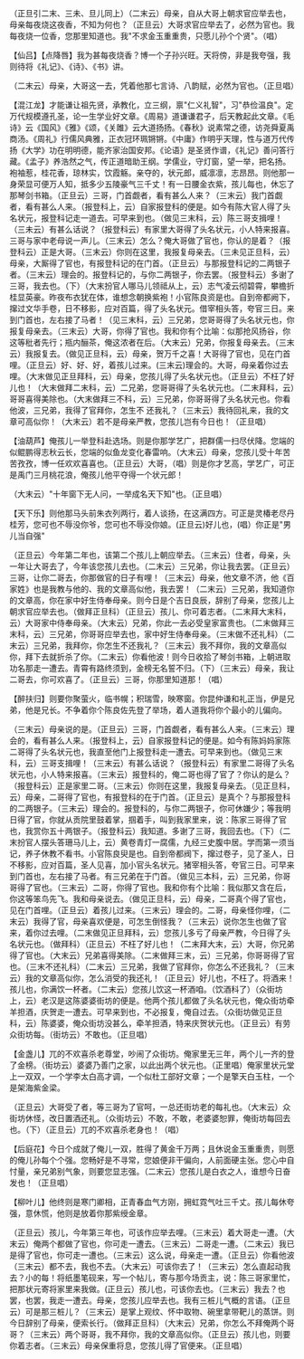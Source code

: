 <!-- { "loadSidebar": true } -->
（正旦引二末、三未、旦儿同上）（二末云）母亲，自从大哥上朝求官应举去也，母亲每夜烧这夜香，不知为何也？（正旦云）大哥求官应举去了，必然为官也。我每夜烧一位香，您那里知道也。我"不求金玉重重贵，只愿儿孙个个贤"。（唱）

【仙吕】【点降唇】我为甚每夜烧香？博一个子孙兴旺。天将傍，非是我夸强，我则待将《礼记》、《诗》、《书》讲。

（二末云）母亲，大哥这一去，凭着他那七言诗、八韵赋，必然为官也。（正旦唱）

【混江龙】才能谦让祖先贤，承教化，立三纲，禀"仁义礼智"，习"恭俭温良"。定万代规模遵孔圣，论一生学业好文章。《周易》道谦谦君子，后天教起此文章。《毛诗》云《国风》《雅》《颂，《关雎》云大道扬扬。《春秋》说素常之德，访尧舜夏禹商汤。《周礼》行儒风典雅，正衣冠环珮锵锵。《中庸》作明乎天理，性与道万代传扬《大学》功在明明德，能齐家治国安邦。《论语》是圣贤作谱，《礼记》善问答行藏。《孟子》养浩然之气，传正道暗助王纲。学儒业，守灯窗，望一举，把名扬。袍袖惹，桂花香，琼林实，饮霞觞。亲夺的，状元郎，威凛凛，志昂昂。则他那一身荣显可便万人知，抵多少五陵豪气三千丈！有一日腰金衣紫，孩儿每也，休忘了那琴剑书箱。（正旦云）三哥，门首觑者，看有甚么人来？（三末云）我门首觑者，看有甚么人来。（报登科上，云）自家报登科的便是。如今有陈大官人得了头名状元，报登科记走一道去。可早来到也。（做见三末科，云）陈三哥支揖哩！（三未云）有甚么话说？（报登科云）有家里大哥得了头名状元，小人特来报喜。三哥与家中老母说一声儿。（三末云）怎么？俺大哥做了官也，你认的是着？（报登科云）正是大哥。（三末云）你则在这里，我报复母亲去。（三未见正旦科，云）母亲，大厮得了官也，有报登科记的在门首。（正旦云）与那报登科记的二两银子者。（三末云）理会的。报登科记的，与你二两银子，你去罢。（报登科云）多谢了三哥，我去也。（下）（大末扮官人哪马儿领祗从上，云）志气凌云彻碧霄，攀檐折桂显英豪。昨夜布衣犹在体，谁想念朝换紫袍！小官陈良资是也。自到帝都阙下，撺过文华手卷，日不移影，应对百篇，得了头名状元。借宰相头答，夸官三日。来到门首也，左右接了马者！（见三末科，云）三兄弟，您哥哥得了头名状元也，你报复母亲去。（三末云）大哥，你得了官也。我和你有个比喻：似那抢风扬谷，你这等秕者先行；瓶内酾茶，俺这浓者在后。（大末云）兄弟，你报复母亲去。（三末云）我报复去。（做见正旦科，云）母亲，贺万千之喜！大哥得了官也，见在门首哩。（正旦云）好、好、好，着孩儿过来。(三末云)理会的。大哥，母亲着你过去哩。（大末做见正旦拜科，云）母亲，您孩儿得了头名状元也。（正旦云）不枉了好儿也！（大末做拜二末科，云）二兄弟，您哥哥得了头名状元也。（二末拜科，云）哥哥喜得美除也。（大末做拜三不科，云）三兄弟，你哥哥得了头名状元也。你看他波，三兄弟，我得了官拜你，怎生不
还我礼？（三末云）我待回礼来，我的文章可高似你！（大末云）若不是母亲严教，您孩儿岂有今日也！（正旦唱）

【油葫芦】俺孩儿一举登科赴选场。则是你那学艺广，把群儒一扫尽伏降。您端的似鲲鹏得志秋云长，您端的似鱼龙变化春雷响。（大末云）母亲，您孩儿受十年苦苦孜孜，博一任欢欢喜喜也。（正旦云）大哥，（唱）则是你才艺高，学艺广，可正是禹门三月桃花浪，俺孩儿他平夺得一个状元郎！

（大末云）"十年窗下无人问，一举成名天下知"也。（正旦唱）

【天下乐】则他那马头前朱衣列两行，着人谈扬，在这满四方。可正是灵椿老尽丹桂芳，您可也不辱没你爷，您可也不辱没你娘。(正旦云)好儿也，(唱）你正是"男儿当自强"

（正旦云）今年第二年也，该第二个孩儿上朝应举去。（三末云）住者，母亲，头一年让大哥去了，今年该您孩儿去也。（二末云）三兄弟，你让我去罢。（正旦云）三哥，让你二哥去，你那做官的日子有哩！（三末云）母亲，他文章不济，他《百家姓》也是我教与他的、我的文章高似他，我去罢！（二末云）三兄弟，我知道你的文章高，你在家中好生侍奉母亲。则今日是个吉日良辰，辞别了母亲，您孩儿上朝求官应举去也。（做拜正旦科）（正旦云）孩儿、你可着志者。（二末拜大末科，云）大哥家中侍奉母亲。（大末云）兄弟，你此一去必受皇家富贵也。（二末做拜三末科，云）三兄弟，你哥哥应举去也，家中好生侍奉母亲。（三末做不还礼科）（二末云）三兄弟，我拜你，你怎生不还我礼？（三末云）我不拜你，我的文章高似你，拜下去就折杀了你。（二末云）你看他波！则今日收拾了琴剑书箱，上朝进取功名那走一遭去。青霄有路终须到，金榜无名誓不归。（下）（三末云）母亲，我让二哥去，你可欢喜了。（正旦云）三哥，你那里知道那！（唱）

【醉扶归】则要你聚萤火，临书幌；积瑞雪，映寒窗。你昆仲谦和礼正当，伊是兄弟，他是兄长。不争着你个陈良佐先登了举场，着人道我将你个最小的儿偏向。

（三末云）母亲说的是。（正旦云）三哥，门首觑者，看有甚么人来。（三末云）理会的，看有甚么人来。（报登科上，云）自家报登科记的便是。如今有陈妈妈家陈二哥得了头名状元也，我直至他门上报登科走一遭去。可早来到也。（做见三末科，云）三哥支揖哩！（三末云）有甚么话说？（报登科云）有家里二哥得了头名状元也，小人特来报喜。（三末云）报登科的，俺二哥也得了官了？你认的是么？（报登科云）正是家里二哥。（三末云）你则在这里，我报复母亲去。（见正旦科，云）母亲，二哥得了官也，有报登科的在于门首。（正旦云）是真个？与那报登科的二两银子。（三末云）理会的。报登科的，与你二两银子，你可休嫌少；等我明日得了官，你就从贡院里鼓着掌，掴着手，叫到我家里来，说：陈家三哥得了官也，我赏你五十两银子。（报登科云）我知道。多谢了三哥，我回去也。（下）（二末扮官人摆头答珊马儿上，云）黄卷青灯一腐儒，九经三史腹中居。学而第一须当记，养子休教不看书。小官陈良臾是也。自到帝都阀下，撺过卷子，见了圣人，日不移影，应对百篇，圣人见喜，加小官头名状元。猪宰相头答，夸官三日。可早来到门首也，左右接了马者。有三兄弟在于门首。（做见三本科，云）三兄弟，你哥哥得了官也。（三末云）二哥，你得了官也。我和你有个比喻：我似那又含在后，你这等笨鸟先飞。我和母亲说去。（做见正旦科，云）母亲，二哥真个得了官也，见在门首哩。（正旦云）着孩儿过来。（三末云）理会的。二哥，母亲怪你哩，（二末云）我得了官，母亲喜欢便是，可怎生倒怪我？（三末云）说你怎生也做了官来，着你过去哩。（二末做见正旦拜科，云）您孩儿多亏了母亲严教，今日得了头名状元也。（做拜科）（正旦云）不枉了好儿也！（二末拜大末，云）大哥，你兄弟得了官也。（大末云）兄弟喜得美除。（二末做拜三末，云）三兄弟，你哥哥得了官也。（三末不还礼科）（二末云）三兄弟，我做了官拜你，你怎么不还我礼？（三末云）我的文章高似你，怎么消受的我还礼！（正旦云）好儿也，不枉了。将酒来！孩儿也，你满饮一杯者。（二末云）您孩儿饮这一杯酒咱。（饮酒科了）（众街坊上，云）老汉是这陈婆婆街坊的便是。他两个孩儿都做了头名状元也，俺众街坊牵羊担酒，庆贺走一遭去。可早来到也，不必报复，俺自过去。（众街坊做见正旦科，云）陈婆婆，俺众街坊没甚么，牵羊担酒，特来庆贺状元也。（正旦云）有劳众街坊每。（街坊云）不敢也。（正旦唱）

【金盏儿】兀的不欢喜杀老尊堂，吵闹了众街坊。俺家里无三年，两个儿一齐的登了金榜。（街坊云）婆婆乃善门之家，以此出两个状元也。（正里唱）俺家里状元堂上一双双，一个学李太白高才调，一个似杜工部好文章；一个是擎天白玉柱，一个是架海紫金梁。

（正旦云）大哥受了者，等三哥为了官呵，一总还街坊老的每礼也。（大末云）众街坊休怪，改日置酒还礼。（众街坊云）不敢，不敢，老婆婆恕罪，俺街坊每回去也。（下）（正旦云）兀的不欢喜杀老身也！（唱）

【后庭花】今日个成就了俺儿一双，胜得了黄金千万两；且休说金玉重重贵，则愿的俺儿孙每个个强。您畅好是不寻常，您娘便非干偏向，人前面硬主张。您心中自忖量，亲兄弟别气象，则要您显志强。（二末云）您孩儿是白衣之人，谁想今日奋发也！（正旦唱）

【柳叶儿】他终则是寒门卿相，正青春血气方刚，拥虹霓气吐三千丈。孩儿每休夸强，意休慌，他则是放着你那紫绶金章。

（正旦云）孩儿，今年第三年也，可该作应举去哩。（三末云）着大哥走一遭。（大末云）俺两个都做了官也，你可走一遭去。（三末云）二哥走一遭。（二末云）我已是得了官也，你可走一遭也。（三末云）这么说，母亲走一遭。（正旦云）你看他波（三末云）都不去，我也不去。（大末云）可该你去了！（三末云）怎么直起动我去？小的每！将纸墨笔砚来，写一个帖儿，寄与那今场贡主，说：陈三哥家里忙，把那状元寄将家里来我做。(正旦云）孩儿也，可该你去也。（三末云）我去？也罢，也罢，我走一遭去。母亲，您孩儿应举去也。我有三桩儿气概的言语。（正旦云）可是那三桩儿？（三末云）是掌上观纹、怀中取物、碗里拿带靶儿的蒸饼。则今日辞别了母亲，便索长行。（做拜正旦科）（大末云）兄弟，你怎么不拜俺两个哥哥？（三末云）两个哥哥，我不拜你，我的文章高似你。（正旦云）孩儿也，则要你着志者。（三末云）母亲保重将息，您孩儿得了官便来。（正旦唱）


